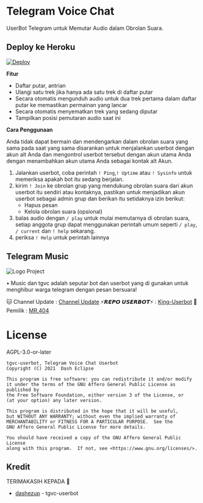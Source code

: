 # Telegram Voice Chat

UserBot Telegram untuk Memutar Audio dalam Obrolan Suara.

## Deploy ke Heroku

[![Deploy](https://www.herokucdn.com/deploy/button.svg)](https://heroku.com/deploy?template=https://github.com/ridho17-ind/Tgvc-XBot/tree/dev)

**Fitur**

- Daftar putar, antrian
- Ulangi satu trek jika hanya ada satu trek di daftar putar
- Secara otomatis mengunduh audio untuk dua trek pertama dalam daftar putar ke
  memastikan permainan yang lancar
- Secara otomatis menyematkan trek yang sedang diputar
- Tampilkan posisi pemutaran audio saat ini

**Cara Penggunaan**

Anda tidak dapat bermain dan mendengarkan dalam obrolan suara yang sama pada saat yang sama
disarankan untuk menjalankan userbot dengan akun alt Anda dan mengontrol userbot tersebut
dengan akun utama Anda dengan menambahkan akun utama Anda sebagai kontak alt
Akun. 

1. Jalankan userbot, coba perintah `! Ping`,`! Uptime` atau `! Sysinfo` untuk memeriksa apakah
   bot itu sedang berjalan.
2. kirim `! Join` ke obrolan grup yang mendukung obrolan suara dari akun userbot itu sendiri
   atau kontaknya, pastikan untuk menjadikan akun userbot sebagai admin grup dan berikan
   itu setidaknya izin berikut:
    - Hapus pesan
    - Kelola obrolan suara (opsional)
3. balas audio dengan `/ play` untuk mulai memutarnya di obrolan suara, setiap
   anggota grup dapat menggunakan perintah umum seperti `/ play`,` / current`
   dan `! help` sekarang.
4. periksa `! Help` untuk perintah lainnya

## Telegram Music
![Logo Project](https://telegra.ph/file/0defa48ac7a3c240cc5a0.jpg)

• Music dan tgvc adalah seputar bot dan userbot yang di gunakan untuk menghibur warga telegram dengan pesan bersuara!
  
 🐱 Channel Update : [Channel Update](https://t.me/MusicPr0jEctTElegram)
 ⚡️𝙍𝙀𝙋𝙊 𝙐𝙎𝙀𝙍𝘽𝙊𝙏⚡️ : [King-Userbot](https://github.com/apisuserbot/King-Userbot)
 🤖 Pemilik : [MR.404](https://t.me/PacarFerdilla)

# License

AGPL-3.0-or-later

```
tgvc-userbot, Telegram Voice Chat Userbot
Copyright (C) 2021  Dash Eclipse

This program is free software: you can redistribute it and/or modify
it under the terms of the GNU Affero General Public License as published by
the Free Software Foundation, either version 3 of the License, or
(at your option) any later version.

This program is distributed in the hope that it will be useful,
but WITHOUT ANY WARRANTY; without even the implied warranty of
MERCHANTABILITY or FITNESS FOR A PARTICULAR PURPOSE.  See the
GNU Affero General Public License for more details.

You should have received a copy of the GNU Affero General Public License
along with this program.  If not, see <https://www.gnu.org/licenses/>.
```

## Kredit 
   TERIMAKASIH KEPADA 🙏
  
*   [dashezup](https://github.com/dashezup) - tgvc-userbot
